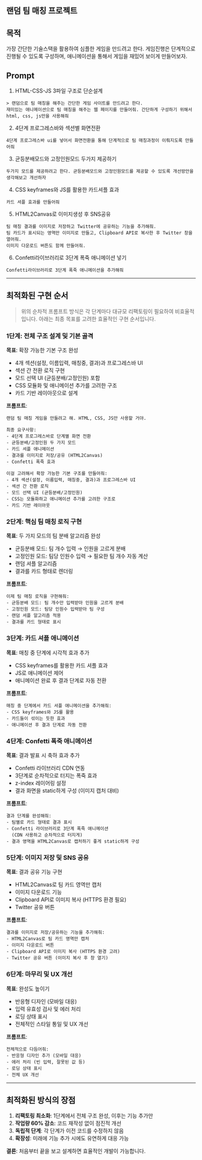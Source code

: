 ## 랜덤 팀 매칭 프로젝트

## 목적

가장 간단한 기술스택을 활용하여 심플한 게임을 만드려고 한다.
게임진행은 단계적으로 진행될 수 있도록 구성하며, 애니메이션을 통해서 게임을 재밌어 보이게 만들어보자.


## Prompt

1. HTML-CSS-JS 3파일 구조로 단순설계

```
> 랜덤으로 팀 매칭을 해주는 간단한 게임 사이트를 만드려고 한다.
재미있는 애니메이션으로 팀 매칭을 해주는 웹 페이지를 만들어줘. 간단하게 구성하기 위해서 html, css, js만을 사용해줘
```


2. 4단계 프로그레스바와 섹션별 화면전환

```
4단계 프로그레스바 ui를 넣어서 화면전환을 통해 단계적으로 팀 매칭과정이 이뤄지도록 만들어줘
```


3. 균등분배모드와 고정인원모드 두가지 제공하기

```
두가지 모드를 제공하려고 한다. 균등분배모드와 고정인원모드를 제공할 수 있도록 개선방안을 생각해보고 개선하자
```

4. CSS keyframes와 JS를 활용한 카드셔플 효과

```
카드 셔플 효과를 만들어줘
```

5. HTML2Canvas로 이미지생성 후 SNS공유

```
팀 매칭 결과를 이미지로 저장하고 Twitter에 공유하는 기능을 추가해줘.
팀 카드가 표시되는 영역만 이미지로 만들고, Clipboard API로 복사한 후 Twitter 창을 열어줘.
이미지 다운로드 버튼도 함께 만들어줘.
```

6. Confetti라이브러리로 3단계 폭죽 애니메이션 넣기

```
Confetti라이브러리로 3단계 폭죽 애니메이션을 추가해줘
```


---

## 최적화된 구현 순서

> 위의 순차적 프롬프트 방식은 각 단계마다 대규모 리팩토링이 필요하여 비효율적입니다.
> 아래는 최종 목표를 고려한 효율적인 구현 순서입니다.

### 1단계: 전체 구조 설계 및 기본 골격

**목표**: 확장 가능한 기본 구조 완성

- 4개 섹션(설정, 이름입력, 매칭중, 결과)과 프로그레스바 UI
- 섹션 간 전환 로직 구현
- 모드 선택 UI (균등분배/고정인원) 포함
- CSS 모듈화 및 애니메이션 추가를 고려한 구조
- 카드 기반 레이아웃으로 설계

**프롬프트**:
```
랜덤 팀 매칭 게임을 만들려고 해. HTML, CSS, JS만 사용할 거야.

최종 요구사항:
- 4단계 프로그레스바로 단계별 화면 전환
- 균등분배/고정인원 두 가지 모드
- 카드 셔플 애니메이션
- 결과를 이미지로 저장/공유 (HTML2Canvas)
- Confetti 폭죽 효과

이걸 고려해서 확장 가능한 기본 구조를 만들어줘:
- 4개 섹션(설정, 이름입력, 매칭중, 결과)과 프로그레스바 UI
- 섹션 간 전환 로직
- 모드 선택 UI (균등분배/고정인원)
- CSS는 모듈화하고 애니메이션 추가를 고려한 구조로
- 카드 기반 레이아웃
```

### 2단계: 핵심 팀 매칭 로직 구현

**목표**: 두 가지 모드의 팀 분배 알고리즘 완성

- 균등분배 모드: 팀 개수 입력 → 인원을 고르게 분배
- 고정인원 모드: 팀당 인원수 입력 → 필요한 팀 개수 자동 계산
- 랜덤 셔플 알고리즘
- 결과를 카드 형태로 렌더링

**프롬프트**:
```
이제 팀 매칭 로직을 구현해줘:
- 균등분배 모드: 팀 개수만 입력받아 인원을 고르게 분배
- 고정인원 모드: 팀당 인원수 입력받아 팀 구성
- 랜덤 셔플 알고리즘 적용
- 결과를 카드 형태로 표시
```

### 3단계: 카드 셔플 애니메이션

**목표**: 매칭 중 단계에 시각적 효과 추가

- CSS keyframes를 활용한 카드 셔플 효과
- JS로 애니메이션 제어
- 애니메이션 완료 후 결과 단계로 자동 전환

**프롬프트**:
```
매칭 중 단계에서 카드 셔플 애니메이션을 추가해줘:
- CSS keyframes와 JS를 활용
- 카드들이 섞이는 듯한 효과
- 애니메이션 후 결과 단계로 자동 전환
```

### 4단계: Confetti 폭죽 애니메이션

**목표**: 결과 발표 시 축하 효과 추가

- Confetti 라이브러리 CDN 연동
- 3단계로 순차적으로 터지는 폭죽 효과
- z-index 레이어링 설정
- 결과 화면을 static하게 구성 (이미지 캡처 대비)

**프롬프트**:
```
결과 단계를 완성해줘:
- 팀별로 카드 형태로 결과 표시
- Confetti 라이브러리로 3단계 폭죽 애니메이션
  (CDN 사용하고 순차적으로 터지게)
- 결과 영역을 HTML2Canvas로 캡처하기 좋게 static하게 구성
```

### 5단계: 이미지 저장 및 SNS 공유

**목표**: 결과 공유 기능 구현

- HTML2Canvas로 팀 카드 영역만 캡처
- 이미지 다운로드 기능
- Clipboard API로 이미지 복사 (HTTPS 환경 필요)
- Twitter 공유 버튼

**프롬프트**:
```
결과를 이미지로 저장/공유하는 기능을 추가해줘:
- HTML2Canvas로 팀 카드 영역만 캡처
- 이미지 다운로드 버튼
- Clipboard API로 이미지 복사 (HTTPS 환경 고려)
- Twitter 공유 버튼 (이미지 복사 후 창 열기)
```

### 6단계: 마무리 및 UX 개선

**목표**: 완성도 높이기

- 반응형 디자인 (모바일 대응)
- 입력 유효성 검사 및 에러 처리
- 로딩 상태 표시
- 전체적인 스타일 통일 및 UX 개선

**프롬프트**:
```
전체적으로 다듬어줘:
- 반응형 디자인 추가 (모바일 대응)
- 에러 처리 (빈 입력, 잘못된 값 등)
- 로딩 상태 표시
- 전체 UX 개선
```

---

## 최적화된 방식의 장점

1. **리팩토링 최소화**: 1단계에서 전체 구조 완성, 이후는 기능 추가만
2. **작업량 60% 감소**: 코드 재작성 없이 점진적 개선
3. **독립적 단계**: 각 단계가 이전 코드를 수정하지 않음
4. **확장성**: 미래에 기능 추가 시에도 유연하게 대응 가능

**결론**: 처음부터 끝을 보고 설계하면 효율적인 개발이 가능합니다.
